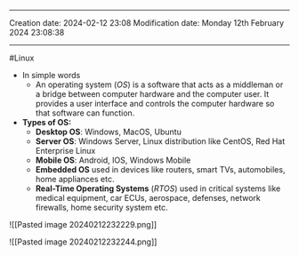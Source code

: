 

----
Creation date: 2024-02-12 23:08
Modification date: Monday 12th February 2024 23:08:38

----

#Linux 
- In simple words
	- An operating system (*OS*) is a software that acts as a middleman or a bridge between computer hardware and the computer user. It provides a user interface and controls the computer hardware so that software can function.
- **Types of OS:**
	- **Desktop OS**: Windows, MacOS, Ubuntu
	- **Server OS**: Windows Server, Linux distribution like CentOS, Red Hat Enterprise Linux
	- **Mobile OS**: Android, IOS, Windows Mobile
	- **Embedded OS** used in devices like routers, smart TVs, automobiles, home appliances etc.
	- **Real-Time Operating Systems** (*RTOS*) used in critical systems like medical equipment, car ECUs, aerospace, defenses, network firewalls, home security system etc.

![[Pasted image 20240212232229.png]]

![[Pasted image 20240212232244.png]]